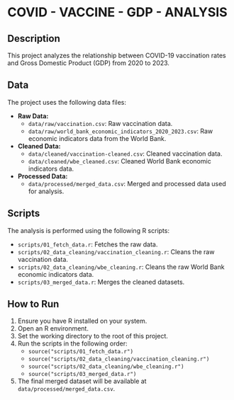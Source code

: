 # COVID - VACCINE - GDP - ANALYSIS

## Description

This project analyzes the relationship between COVID-19 vaccination rates and Gross Domestic Product (GDP) from 2020 to 2023.

## Data

The project uses the following data files:

* **Raw Data:**
  * `data/raw/vaccination.csv`: Raw vaccination data.
  * `data/raw/world_bank_economic_indicators_2020_2023.csv`: Raw economic indicators data from the World Bank.
* **Cleaned Data:**
  * `data/cleaned/vaccination-cleaned.csv`: Cleaned vaccination data.
  * `data/cleaned/wbe_cleaned.csv`: Cleaned World Bank economic indicators data.
* **Processed Data:**
  * `data/processed/merged_data.csv`: Merged and processed data used for analysis.

## Scripts

The analysis is performed using the following R scripts:

* `scripts/01_fetch_data.r`: Fetches the raw data.
* `scripts/02_data_cleaning/vaccination_cleaning.r`: Cleans the raw vaccination data.
* `scripts/02_data_cleaning/wbe_cleaning.r`: Cleans the raw World Bank economic indicators data.
* `scripts/03_merged_data.r`: Merges the cleaned datasets.

## How to Run

1. Ensure you have R installed on your system.
2. Open an R environment.
3. Set the working directory to the root of this project.
4. Run the scripts in the following order:
   * `source("scripts/01_fetch_data.r")`
   * `source("scripts/02_data_cleaning/vaccination_cleaning.r")`
   * `source("scripts/02_data_cleaning/wbe_cleaning.r")`
   * `source("scripts/03_merged_data.r")`
5. The final merged dataset will be available at `data/processed/merged_data.csv`.
